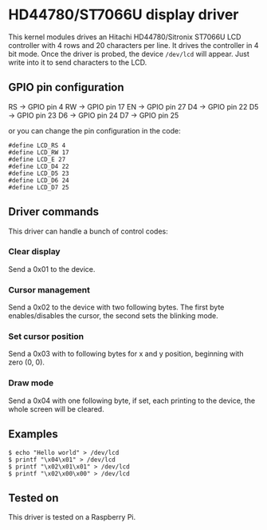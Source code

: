 # HD44780/ST7066U display driver
This kernel modules drives an Hitachi HD44780/Sitronix ST7066U LCD controller with 4 rows and 20 characters per line.
It drives the controller in 4 bit mode. Once the driver is probed, the device `/dev/lcd` will appear. Just write into it to send characters to the LCD.

## GPIO pin configuration
RS -> GPIO pin 4
RW -> GPIO pin 17
EN -> GPIO pin 27
D4 -> GPIO pin 22
D5 -> GPIO pin 23
D6 -> GPIO pin 24
D7 -> GPIO pin 25

or you can change the pin configuration in the code:
```
#define LCD_RS 4
#define LCD_RW 17
#define LCD_E 27
#define LCD_D4 22
#define LCD_D5 23
#define LCD_D6 24
#define LCD_D7 25
```

## Driver commands
This driver can handle a bunch of control codes:

### Clear display
Send a 0x01 to the device. 

### Cursor management
Send a 0x02 to the device with two following bytes. The first byte enables/disables the cursor, the second sets the blinking mode.

### Set cursor position
Send a 0x03 with to following bytes for x and y position, beginning with zero (0, 0).

### Draw mode
Send a 0x04 with one following byte, if set, each printing to the device, the whole screen will be cleared.

## Examples
```
$ echo "Hello world" > /dev/lcd
$ printf "\x04\x01" > /dev/lcd
$ printf "\x02\x01\x01" > /dev/lcd
$ printf "\x02\x00\x00" > /dev/lcd
```

## Tested on
This driver is tested on a Raspberry Pi.

